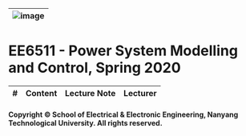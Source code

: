 |![image](https://github.com/NTU-CCA/EE6511/blob/master/logo.png)|
|---|
# EE6511 - Power System Modelling and Control, Spring 2020

|#|Content|Lecture Note|Lecturer|
|:---:|:---:|:---:|:---:|


#### Copyright © School of Electrical & Electronic Engineering, Nanyang Technological University. All rights reserved.
